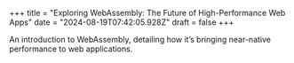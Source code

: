 +++
title = "Exploring WebAssembly: The Future of High-Performance Web Apps"
date = "2024-08-19T07:42:05.928Z"
draft = false
+++

  An introduction to WebAssembly, detailing how it’s bringing near-native performance to web applications.
        